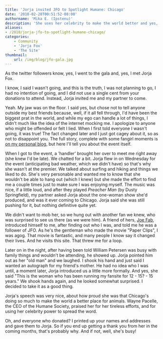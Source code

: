 ```yaml
---
title: 'Jorja invited JFO to Spotlight Humane: Chicago'
date: '2010-02-28T00:51:52-08:00'
authorname: 'Mika E. (Ipstenu)'
description: 'She uses her celebrity to make the world better and yes, she really is that nice and she did invite me to meet her.  Read all about how it happened.'
aliases:
- /2010/jorja-jfo-to-spotlight-humane-chicago/
categories:
    - Community
    - 'Jorja Fox'
    - 'The Site'
thumbnail:
    url: /img/blog/jfo-gala.jpg
---
```


As the twitter followers know, yes, I went to the gala and, yes, I met Jorja Fox.

I know, I said I wasn't going, and this is the truth, I was not planning to go, I had no intention of going, and I did not use a single cent from your donations to attend. Instead, Jorja invited me and my partner to come.

Yeah. My jaw was on the floor. I said yes, but chose not to tell anyone outside my best friends because, well, if it all fell through, I'd have been the biggest prat in the world, and while my ego can handle a lot of things, I didn't much like the idea of the internet mocking me. I apologize to anyone who might be offended or felt I lied. When I first told everyone I wasn't going, it was true! The fact changed later and I just got cagey about it, so as not to disappoint you. The full story, complete with some fangirl moments is [on my personal blog](http://ipstenu.org/2010/02/how-i-met-jorja-fox/), but here I'll tell you about the event itself.

When I got to the event, a 'handler' brought her over to meet me right away (she knew I'd be late). We chatted for a bit. Jorja flew in on Wednesday for the event (anticipating bad weather, which we didn't have) so that's why she wasn't at the premier. We talked about surfing and hiking and things we liked to do. She's very personable and wanted me to know that she wouldn't be able to hang out (which I knew) but she made the effort to find me a couple times just to make sure I was enjoying myself. The music was nice, if a little loud, and after they played _Preacher Man_ (by Dusty Springfield), my partner asked Jorja about the one-woman show she'd produced, and was it ever coming to Chicago. Jorja said she was still pushing for it, but nothing definitive quite yet.

We didn't want to mob her, so we hung out with another fan we knew, who was surprised to see us there (as we were him). A friend of hers, [Joe Fab](http://en.wikipedia.org/wiki/Joe_Fab), introduced himself to me, after finding out who I was, and told me he was a follower of JFO. As he's the gentleman who made the movie "Paper Clips", I was agog. That movie is fantastic, and many people I know say it changed their lives. And he visits this site. That threw me for a loop.

Later on in the night, after having been told William Petersen was busy with family things and wouldn't be attending, he showed up. Jorja pointed him out as her "old man" and we laughed. I shook his hand and just said I wanted an autograph for my friend's mother. He had no idea who I was until, a moment later, Jorja introduced us a little more formally. And yes, she said "This is the woman who has been running my fansite for 12 - 15? - 15 years." We shook hands again, and he looked somewhat surprised. I decided to take it as a good thing.

Jorja's speech was very nice, about how proud she was that Chicago's doing so much to make the world a better place for animals. Wayne Pacelle, the CEO of the Humane Society, praised her for her tireless efforts, and for using her celebrity power to spread the word.

Oh, and everyone who donated? I printed up your names and addresses and gave them to Jorja. So if you end up getting a thank you from her in the coming months, that's probably why. And if not, well, she's busy!
